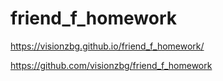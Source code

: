# friend_f_homework

https://visionzbg.github.io/friend_f_homework/

https://github.com/visionzbg/friend_f_homework